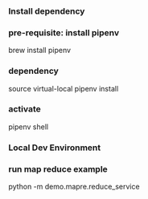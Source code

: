 ### Install dependency
### pre-requisite: install pipenv
brew install pipenv
### dependency
source virtual-local
pipenv install
### activate
pipenv shell
### Local Dev Environment
### run map reduce example
python -m demo.mapre.reduce_service